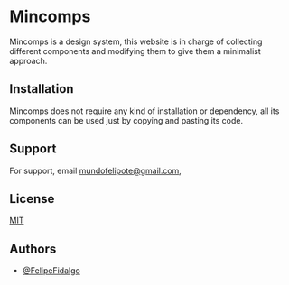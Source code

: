# Mincomps

Mincomps is a design system, this website is in charge of collecting different components and modifying them to give them a minimalist approach.


## Installation

Mincomps does not require any kind of installation or dependency, all its components can be used just by copying and pasting its code.
    
## Support

For support, email mundofelipote@gmail.com,


## License

[MIT](https://choosealicense.com/licenses/mit/)


## Authors

- [@FelipeFidalgo](https://www.github.com/zoroskr)

